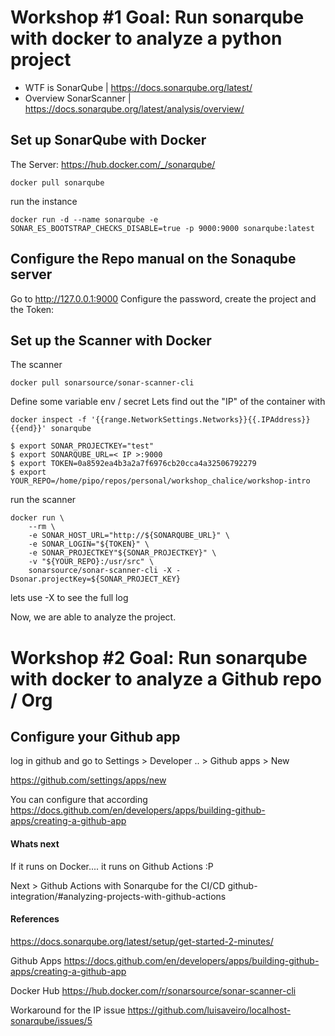 # Workshop #1 Goal: Run sonarqube with docker to analyze a python project

* WTF is SonarQube | https://docs.sonarqube.org/latest/
* Overview SonarScanner | https://docs.sonarqube.org/latest/analysis/overview/

## Set up SonarQube with Docker

The Server:
    https://hub.docker.com/_/sonarqube/

    docker pull sonarqube

run the instance

    docker run -d --name sonarqube -e SONAR_ES_BOOTSTRAP_CHECKS_DISABLE=true -p 9000:9000 sonarqube:latest


## Configure the Repo manual on the Sonaqube server

Go to http://127.0.0.1:9000 Configure the password, create the project and the Token:


## Set up the Scanner with Docker

The scanner

    docker pull sonarsource/sonar-scanner-cli


Define some variable env / secret
    Lets find out the "IP" of the container with
    
    docker inspect -f '{{range.NetworkSettings.Networks}}{{.IPAddress}}{{end}}' sonarqube

```
$ export SONAR_PROJECTKEY="test"
$ export SONARQUBE_URL=< IP >:9000
$ export TOKEN=0a8592ea4b3a2a7f6976cb20cca4a32506792279
$ export YOUR_REPO=/home/pipo/repos/personal/workshop_chalice/workshop-intro
```

run the scanner

    docker run \
        --rm \
        -e SONAR_HOST_URL="http://${SONARQUBE_URL}" \
        -e SONAR_LOGIN="${TOKEN}" \
        -e SONAR_PROJECTKEY"${SONAR_PROJECTKEY}" \
        -v "${YOUR_REPO}:/usr/src" \
        sonarsource/sonar-scanner-cli -X -Dsonar.projectKey=${SONAR_PROJECT_KEY}


lets use -X to see the full log


Now, we are able to analyze the project.


# Workshop #2 Goal: Run sonarqube with docker to analyze a Github repo / Org

## Configure your Github app
log in github and go to
Settings > Developer .. > Github apps > New

https://github.com/settings/apps/new

You can configure that according
https://docs.github.com/en/developers/apps/building-github-apps/creating-a-github-app


####  Whats next

If it runs on Docker.... it runs on Github Actions :P

Next > Github Actions with Sonarqube for the CI/CD
github-integration/#analyzing-projects-with-github-actions


#### References

https://docs.sonarqube.org/latest/setup/get-started-2-minutes/

Github Apps
https://docs.github.com/en/developers/apps/building-github-apps/creating-a-github-app


Docker Hub
https://hub.docker.com/r/sonarsource/sonar-scanner-cli


Workaround for the IP issue
https://github.com/luisaveiro/localhost-sonarqube/issues/5
